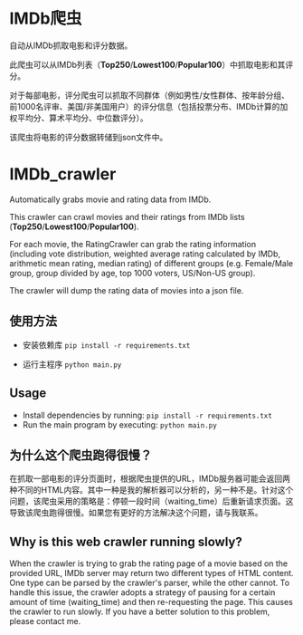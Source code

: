 # IMDb爬虫
自动从IMDb抓取电影和评分数据。

此爬虫可以从IMDb列表（**Top250**/**Lowest100**/**Popular100**）中抓取电影和其评分。

对于每部电影，评分爬虫可以抓取不同群体（例如男性/女性群体、按年龄分组、前1000名评审、美国/非美国用户）的评分信息（包括投票分布、IMDb计算的加权平均分、算术平均分、中位数评分）。

该爬虫将电影的评分数据转储到json文件中。
# IMDb_crawler
Automatically grabs movie and rating data from IMDb.

This crawler can crawl movies and their ratings from IMDb lists (**Top250**/**Lowest100**/**Popular100**).

For each movie, the RatingCrawler can grab the rating information (including vote distribution, weighted average rating calculated by IMDb, arithmetic mean rating, median rating) of different groups (e.g. Female/Male group, group divided by age, top 1000 voters, US/Non-US group).

The crawler will dump the rating data of movies into a json file.

## 使用方法
- 安装依赖库
```pip install -r requirements.txt```

- 运行主程序
```python main.py```

## Usage
- Install dependencies by running: ```pip install -r requirements.txt```
- Run the main program by executing: ```python main.py```

## 为什么这个爬虫跑得很慢？
在抓取一部电影的评分页面时，根据爬虫提供的URL，IMDb服务器可能会返回两种不同的HTML内容。其中一种是我的解析器可以分析的，另一种不是。针对这个问题，该爬虫采用的策略是：停顿一段时间（waiting_time）后重新请求页面。这导致该爬虫跑得很慢。如果您有更好的方法解决这个问题，请与我联系。

## Why is this web crawler running slowly?
When the crawler is trying to grab the rating page of a movie based on the provided URL, IMDb server may return two different types of HTML content. One type can be parsed by the crawler's parser, while the other cannot. To handle this issue, the crawler adopts a strategy of pausing for a certain amount of time (waiting_time) and then re-requesting the page. This causes the crawler to run slowly. If you have a better solution to this problem, please contact me.
